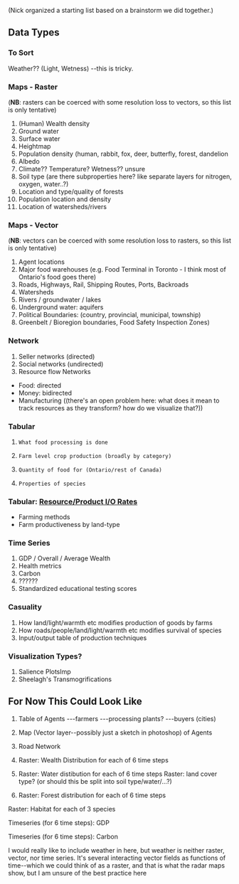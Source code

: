 (Nick organized a starting list based on a brainstorm we did together.)

## Data Types

### To Sort
Weather?? (Light, Wetness)
  --this is tricky.

### Maps - Raster
(**NB**: rasters can be coerced with some resolution loss to vectors, so this list is only tentative)

1. (Human) Wealth density
1. Ground water
1. Surface water
1. Heightmap
1. Population density (human, rabbit, fox, deer, butterfly, forest, dandelion
1. Albedo
1. Climate?? Temperature? Wetness?? unsure
1. Soil type (are there subproperties here? like separate layers for nitrogen, oxygen, water..?)
  1. Location and type/quality of forests
  1. Population location and density
  1. Location of watersheds/rivers

  
### Maps - Vector
(**NB**: vectors can be coerced with some resolution loss to rasters, so this list is only tentative)
1. Agent locations
1. Major food warehouses (e.g. Food Terminal in Toronto - I think most of Ontario's food goes there)
1. Roads, Highways, Rail, Shipping Routes, Ports, Backroads
1. Watersheds
1. Rivers / groundwater / lakes
1. Underground water: aquifers
1. Political Boundaries:
     (country, provincial, municipal, township)
1. Greenbelt / Bioregion boundaries, Food Safety Inspection Zones)

### Network
1.  Seller networks (directed)
1.  Social networks (undirected)
1.  Resource flow Networks
-  Food: directed
-  Money: bidirected
-  Manufacturing ((there's an open problem here: what does it mean to track resources as they transform? how do we visualize that?))
 
### Tabular
1.     What food processing is done 

1.     Farm level crop production (broadly by category)

1.     Quantity of food for (Ontario/rest of Canada)

1.     Properties of species


### Tabular: [Resource/Product I/O Rates](https://en.wikipedia.org/wiki/Input-output_model)
* Farming methods
* Farm productiveness by land-type

### Time Series
1.  GDP / Overall / Average Wealth
1. Health metrics
1. Carbon
1. ??????
1. Standardized educational testing scores

### Casuality
1. How land/light/warmth etc modifies production of goods by farms
1. How roads/people/land/light/warmth etc modifies survival of species
1. Input/output table of production techniques

### Visualization Types?
1. Salience PlotsImp
1. Sheelagh's Transmogrifications

## For Now This Could Look Like
1) Table of Agents
 ---farmers
 ---processing plants?
 ---buyers (cities)

2) Map (Vector layer--possibly just a sketch in photoshop) of Agents

3) Road Network

4) Raster: Wealth Distribution for each of 6 time steps

5) Raster: Water distibution for each of 6 time steps
Raster: land cover type? (or should this be split into soil type/water/...?)

6) Raster: Forest distribution for each of 6 time steps

Raster: Habitat for each of 3 species

Timeseries (for 6 time steps): GDP

Timeseries (for 6 time steps): Carbon

I would really like to include weather in here, but weather is neither raster, vector, nor time series. It's several interacting vector fields as functions of time--which we could think of as a raster, and that is what the radar maps show, but I am unsure of the best practice here
